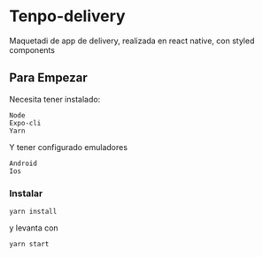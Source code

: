 # Tenpo-delivery
Maquetadi de app de delivery, realizada en react native, con styled components 

## Para Empezar


Necesita tener instalado:

```
Node
Expo-cli
Yarn
```

Y tener configurado emuladores

```
Android
Ios
```

### Instalar


```
yarn install
```

y levanta con

```
yarn start
```


